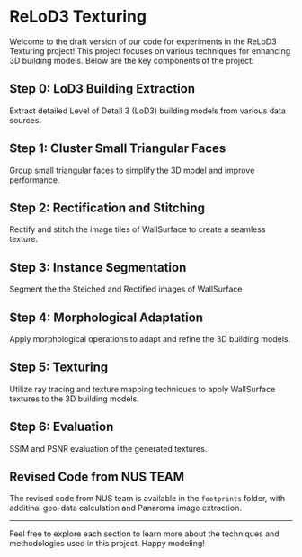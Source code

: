# ReLoD3 Texturing

Welcome to the draft version of our code for experiments in the ReLoD3 Texturing project! This project focuses on various techniques for enhancing 3D building models. Below are the key components of the project:

## Step 0: LoD3 Building Extraction
Extract detailed Level of Detail 3 (LoD3) building models from various data sources.

## Step 1: Cluster Small Triangular Faces
Group small triangular faces to simplify the 3D model and improve performance.

## Step 2: Rectification and Stitching
Rectify and stitch the image tiles of WallSurface to create a seamless texture.

## Step 3: Instance Segmentation
Segment the the Steiched and Rectified images of WallSurface

## Step 4: Morphological Adaptation
Apply morphological operations to adapt and refine the 3D building models.

## Step 5: Texturing
Utilize ray tracing and texture mapping techniques to apply WallSurface textures to the 3D building models.

## Step 6: Evaluation
SSIM and PSNR evaluation of the generated textures.

## Revised Code from NUS TEAM
The revised code from NUS team is available in the `footprints` folder, with additinal geo-data calculation and Panaroma image extraction.

---

Feel free to explore each section to learn more about the techniques and methodologies used in this project. Happy modeling!
